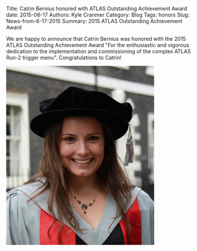 Title: Catrin Bernius honored with ATLAS Outstanding Achievement Award
date: 2015-06-17 
Authors: Kyle Cranmer
Category: Blog
Tags: honors
Slug: News-from-6-17-2015
Summary: 2015 ATLAS Outstanding Achievement Award

We are happy to announce that Catrin Bernius was honored with the 2015 ATLAS Outstanding Achievement Award
"For the enthusiastic and vigorous dedication to the implementation and commissioning of the complex ATLAS Run-2 trigger menu". Congratulations to Catrin!

![](./images/catrin-smaller.jpg)


